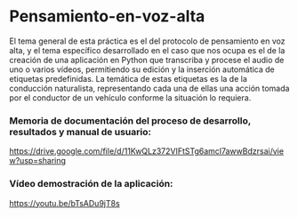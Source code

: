 # Pensamiento-en-voz-alta
El tema general de esta práctica es el del protocolo de pensamiento en voz alta, y el tema específico desarrollado en el caso que nos ocupa es el de la creación de una aplicación en Python que transcriba y procese el audio de uno o varios vídeos, permitiendo su edición y la inserción automática de etiquetas predefinidas. La temática de estas etiquetas es la de la conducción naturalista, representando cada una de ellas una acción tomada por el conductor de un vehículo conforme la situación lo requiera.
<br/>

### Memoria de documentación del proceso de desarrollo, resultados y manual de usuario:<br/>
https://drive.google.com/file/d/11KwQLz372VIFtSTg6amcl7awwBdzrsai/view?usp=sharing

### Vídeo demostración de la aplicación:<br/>
https://youtu.be/bTsADu9jT8s
